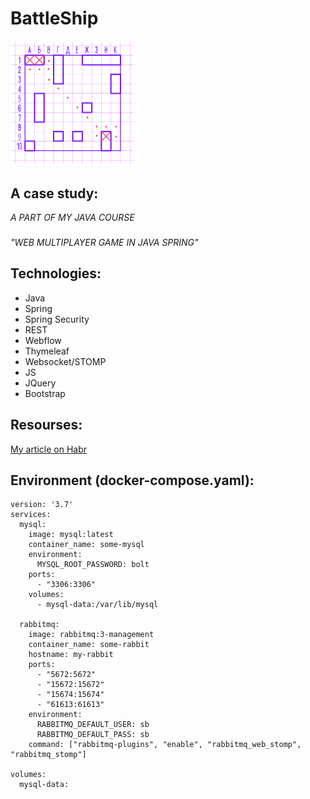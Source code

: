 # BattleShip

<img src="./fight.png" width=200/>

## A case study: 
*A PART OF MY JAVA COURSE*
### 
*"WEB MULTIPLAYER GAME IN JAVA SPRING"*


## Technologies: 

- Java
- Spring 
- Spring Security
- REST
- Webflow
- Thymeleaf
- Websocket/STOMP
- JS
- JQuery
- Bootstrap


## Resourses:

[My article on Habr](https://habr.com/ru/post/346296)

## Environment (docker-compose.yaml):
```
version: '3.7'
services:
  mysql:
    image: mysql:latest
    container_name: some-mysql
    environment:
      MYSQL_ROOT_PASSWORD: bolt
    ports:
      - "3306:3306"
    volumes:
      - mysql-data:/var/lib/mysql

  rabbitmq:
    image: rabbitmq:3-management
    container_name: some-rabbit
    hostname: my-rabbit
    ports:
      - "5672:5672"
      - "15672:15672"
      - "15674:15674"
      - "61613:61613"
    environment:
      RABBITMQ_DEFAULT_USER: sb
      RABBITMQ_DEFAULT_PASS: sb
    command: ["rabbitmq-plugins", "enable", "rabbitmq_web_stomp", "rabbitmq_stomp"]

volumes:
  mysql-data:
```

